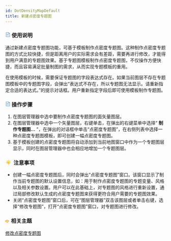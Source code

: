 ```yaml
---
id: DotDensityMapDefault
title: 新建点密度专题图
---
```

### ![](../../img/read.gif) 使用说明

通过新建点密度专题图功能，可基于模板制作点密度专题图。这种制作点密度专题图的方式比较快捷，但是距离用户的实际需求会有差距，需要再进行修改，才能得到用户满意的专题图效果。基于专题图模板制作点密度专题图，不仅操作方便快捷，而且容易满足批量制图的需求，从而实现专题模板的重用。

在使用模板的时候，需要保证专题图的字段表达式存在。如果当前图层不存在专题图模板中的专题图字段，会弹出“表达式不存在，所以专题图无法显示。请重新指定合适的表达式。”的提示对话框。用户重新指定字段后即可使用模板制作专题图。

### ![](../../img/read.gif) 操作步骤

1. 在图层管理器中选中要制作点密度专题图的面矢量图层。
2. 在图层管理器中选中一个矢量图层，右键单击，在弹出的右键菜单中选择“ **制作专题图...** ”，在弹出的对话框中单击“点密度专题图”，在右侧列表中选择一种点密度专题图模板，即可创建一幅点密度专题图。  <!-- ![](img/DotDensityMap.png)   -->
3. 基于模板创建的点密度专题图将自动添加到当前地图窗口中作为一个专题图层显示，同时在图层管理器中也会相应地增加一个专题图层。

### ![](../../img/note.png) 注意事项

  * 创建一幅点密度专题图后，同时会弹出“点密度专题图”窗口。该窗口显示了制作当前专题图的默认设置信息，如：用于制作点密度专题图的专题变量、风格以及相关参数设置。用户可以在此基础上，对专题图的风格进行重新设置，通过局部修改默认生成的点密度专题图来获得更符合用户需要的专题图效果。
  * 关闭“点密度专题图”窗口后，可在“图层管理器”双击该图层或者单击右键，选择“修改专题图”，打开“点密度专题图”窗口，对专题图进行修改。

### ![](../../img/seealso.png) 相关主题

<!-- ![](../../img/smalltitle.png)  -->
[修改点密度专题图](DotDensityMapGroupDia.html)
